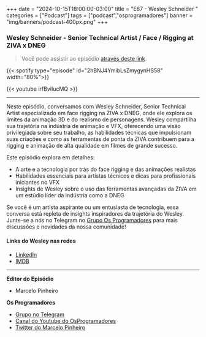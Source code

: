+++
date = "2024-10-15T18:00:00-03:00"
title = "E87 - Wesley Schneider "
categories = ["Podcast"]
tags = ["podcast","osprogramadores"]
banner = "img/banners/podcast-400px.png"
+++

### Wesley Schneider - Senior Technical Artist / Face / Rigging at ZIVA x DNEG
> Você pode assistir ao episódio [através deste link](https://www.youtube.com/watch?v=irfBviIucMQ).

{{< spotify type="episode" id="2hBNJ4YmibLsZmygynHS58" width="80%">}}

{{< youtube irfBviIucMQ >}}

___

Neste episódio, conversamos com Wesley Schneider, Senior Technical Artist especializado em face rigging na ZIVA x DNEG, onde ele explora os limites da animação 3D e do realismo de personagens. Wesley compartilha sua trajetória na indústria de animação e VFX, oferecendo uma visão privilegiada sobre seu trabalho, as habilidades técnicas que impulsionam suas criações e como as ferramentas de ponta da ZIVA contribuem para a rigging e animação de alta qualidade em filmes de grande sucesso.

Este episódio explora em detalhes:

* A arte e a tecnologia por trás do face rigging e das animações realistas
* Habilidades essenciais para artistas técnicos e dicas para profissionais iniciantes no VFX
* Insights de Wesley sobre o uso das ferramentas avançadas da ZIVA em um estúdio líder da indústria como a DNEG


Se você é um artista aspirante ou um entusiasta de tecnologia, essa conversa está repleta de insights inspiradores da trajetória do Wesley. 
Junte-se a nós no Telegram no [Grupo Os Programadores](ttps://t.me/osprogramadores) para mais discussões e novidades da nossa comunidade!

#### Links do Wesley nas redes

* [LinkedIn](https://www.linkedin.com/in/wanimation/)
* [IMDB](https://www.imdb.com/name/nm8946895/?ref_=ra_gb_ln)

___


**Editor do Episódio**

- Marcelo Pinheiro

**Os Programadores**

- [Grupo no Telegram](https://t.me/osprogramadores)
- [Canal do Youtube do OsProgramadores](https://www.youtube.com/channel/UCt_YNYGl6K5yNXlXEQDdwWg?view_as=subscriber)
- [Twitter do Marcelo Pinheiro](https://twitter.com/mpinheir)